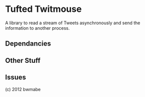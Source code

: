 # Tufted Twitmouse

A library to read a stream of Tweets asynchronously and send the information to another process.

## Dependancies

## Other Stuff

## Issues

(c) 2012 bwmabe
